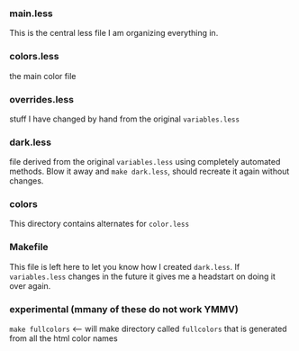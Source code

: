 ### main.less

This is the central less file I am organizing everything in.

### colors.less

the main color file

### overrides.less

stuff I have changed by hand from the original `variables.less`

### dark.less

file derived from the original `variables.less` using completely
automated methods.  Blow it away and `make dark.less`, should recreate it
again without changes.

### colors

This directory contains alternates for `color.less`

### Makefile

This file is left here to let you know how I created
`dark.less`.  If `variables.less` changes in the future it gives me a
headstart on doing it over again.

### experimental (mmany of these do not work YMMV)
`make fullcolors`  <-- will make directory called `fullcolors` that is
generated from all the html color names
